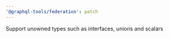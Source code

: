 ```yaml
---
'@graphql-tools/federation': patch
---
```


Support unowned types such as interfaces, unions and scalars
